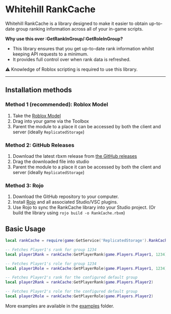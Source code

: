 # Whitehill RankCache

Whitehill RankCache is a library designed to make it easier to obtain up-to-date group ranking information across all of your in-game scripts.

**Why use this over :GetRankInGroup/:GetRoleInGroup?**
- This library ensures that you get up-to-date rank information whilst keeping API requests to a minimum.
- It provides full control over when rank data is refreshed.

⚠️ Knowledge of Roblox scripting is required to use this library.

---

## Installation methods

### Method 1 (recommended): Roblox Model
1. Take the [Roblox Model](https://www.roblox.com/library/14675990793/RankCache-Library)
2. Drag into your game via the Toolbox
3. Parent the module to a place it can be accessed by both the client and server (ideally `ReplicatedStorage`)

### Method 2: GitHub Releases
1. Download the latest rbxm release from [the GitHub releases](https://github.com/WhitehillGroup/RankCache/releases)
2. Drag the downloaded file into studio
3. Parent the module to a place it can be accessed by both the client and server (ideally `ReplicatedStorage`)

### Method 3: Rojo
1. Download the GitHub repository to your computer.
2. Install [Rojo](https://rojo.space/) and all associated Studio/VSC plugins.
3. Use Rojo to sync the RankCache library into your Studio project. (Or build the library using `rojo build -o RankCache.rbxm`)

## Basic Usage
```lua
local rankCache = require(game:GetService('ReplicatedStorage').RankCache)

-- Fetches Player1's rank for group 1234
local player1Rank = rankCache:GetPlayerRank(game.Players.Player1, 1234)

-- Fetches Player1's role for group 1234
local player1Role = rankCache:GetPlayerRole(game.Players.Player1, 1234)

-- Fetches Player2's rank for the configured default group
local player2Rank = rankCache:GetPlayerRank(game.Players.Player2)

-- Fetches Player2's role for the configured default group
local player2Role = rankCache:GetPlayerRole(game.Players.Player2)
```

More examples are available in the [examples](https://github.com/WhitehillGroup/RankCache/tree/main/examples) folder.
